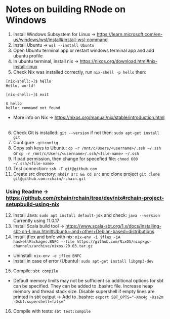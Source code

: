 # Notes on building RNode on Windows

1. Install Windows Subsystem for Linux -> https://learn.microsoft.com/en-us/windows/wsl/install#install-wsl-command
2. Install Ubuntu -> `wsl --install Ubuntu`
3. Open Ubuntu terminal app or restart windows terminal app and add ubuntu profile
4. In ubuntu terminal, install nix -> https://nixos.org/download.html#nix-install-linux
5. Check Nix was installed correctly, run `nix-shell -p hello` then:

```
[nix-shell:~]$ hello
Hello, world!

[nix-shell:~]$ exit

$ hello
hello: command not found
```

- More info on Nix -> https://nixos.org/manual/nix/stable/introduction.html <br> <br>

6. Check Git is installed: `git --version` if not then: `sudo apt-get install git`
7. Configure `.gitconfig`
8. Copy ssh keys to Ubuntu: `cp -r /mnt/c/Users/<username>/.ssh ~/.ssh` or `cp -r /mnt/c/Users/<username>/.ssh/<file-name> ~/.ssh`
9. If bad permission, then change for specefied file: `chmod 600 ~/.ssh/<file-name>`
10. Test connection: `ssh -T git@github.com`
11. Create src directory: `mkdir src && cd src` and clone project `git clone git@github.com:rchain/rchain.git`

### Using Readme -> https://github.com/rchain/rchain/tree/dev/nix#rchain-project-setupbuild-using-nix

12. Install Java: `sudo apt install default-jdk` and check: `java --version` Currently using 11.0.17
13. Install Scala build tool -> https://www.scala-sbt.org/1.x/docs/Installing-sbt-on-Linux.html#Ubuntu+and+other+Debian-based+distributions
14. Install jflex and bnfc with nix: `nix-env -i jflex -iA haskellPackages.BNFC --file https://github.com/NixOS/nixpkgs-channels/archive/nixos-20.03.tar.gz`
- Uninstall: `nix-env -e jflex BNFC`
- Install in case of error (Ubuntu): `sudo apt-get install libgmp3-dev`
15.  Compile: `sbt compile`
- Default memory limits may not be sufficient so additional options for sbt can be specified. They can be added to .bashrc file.
Increase heap memory and thread stack size. Disable supershell if empty lines are printed in sbt output -> Add to .bashrc:  `export SBT_OPTS="-Xmx4g -Xss2m -Dsbt.supershell=false"`
16. Compile with tests: `sbt test:compile`